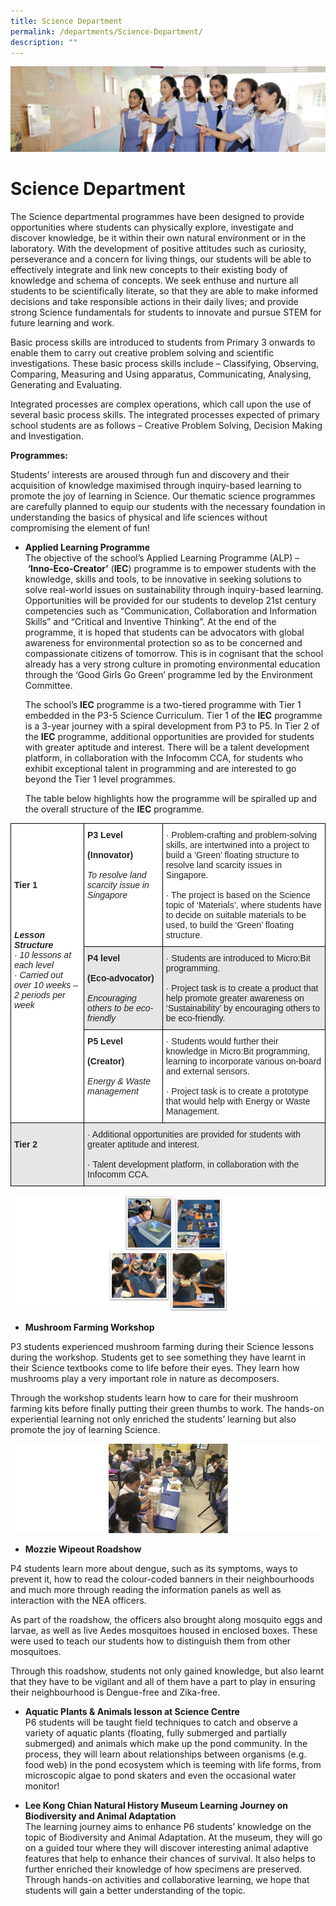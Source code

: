 ```yaml
---
title: Science Department
permalink: /departments/Science-Department/
description: ""
---
```

![](/images/Departments.jpg)

Science Department
==================

The Science departmental programmes have been designed to provide opportunities where students can physically explore, investigate and discover knowledge, be it within their own natural environment or in the laboratory. With the development of positive attitudes such as curiosity, perseverance and a concern for living things, our students will be able to effectively integrate and link new concepts to their existing body of knowledge and schema of concepts. We seek enthuse and nurture all students to be scientifically literate, so that they are able to make informed decisions and take responsible actions in their daily lives; and provide strong Science fundamentals for students to innovate and pursue STEM for future learning and work.

Basic process skills are introduced to students from Primary 3 onwards to enable them to carry out creative problem solving and scientific investigations. These basic process skills include – Classifying, Observing, Comparing, Measuring and Using apparatus, Communicating, Analysing, Generating and Evaluating.

Integrated processes are complex operations, which call upon the use of several basic process skills. The integrated processes expected of primary school students are as follows – Creative Problem Solving, Decision Making and Investigation.

<b>Programmes:</b>

Students’ interests are aroused through fun and discovery and their acquisition of knowledge maximised through inquiry-based learning to promote the joy of learning in Science. Our thematic science programmes are carefully planned to equip our students with the necessary foundation in understanding the basics of physical and life sciences without compromising the element of fun!

*   <b>Applied Learning Programme</b>  
    The objective of the school’s Applied Learning Programme (ALP) – <b>‘Inno-Eco-Creator’</b> (<b>IEC</b>) programme is to empower students with the knowledge, skills and tools, to be innovative in seeking solutions to solve real-world issues on sustainability through inquiry-based learning. Opportunities will be provided for our students to develop 21st century competencies such as “Communication, Collaboration and Information Skills” and “Critical and Inventive Thinking”. At the end of the programme, it is hoped that students can be advocators with global awareness for environmental protection so as to be concerned and compassionate citizens of tomorrow. This is in cognisant that the school already has a very strong culture in promoting environmental education through the ‘Good Girls Go Green’ programme led by the Environment Committee.
    
    The school’s <b>IEC</b> programme is a two-tiered programme with Tier 1 embedded in the P3-5 Science Curriculum. Tier 1 of the <b>IEC</b> programme is a 3-year journey with a spiral development from P3 to P5. In Tier 2 of the <b>IEC</b> programme, additional opportunities are provided for students with greater aptitude and interest. There will be a talent development platform, in collaboration with the Infocomm CCA, for students who exhibit exceptional talent in programming and are interested to go beyond the Tier 1 level programmes.
    
    The table below highlights how the programme will be spiralled up and the overall structure of the <b>IEC</b> programme.
		
	
<style type="text/css">
.tg  {border-collapse:collapse;border-spacing:0;}
.tg td{border-color:black;border-style:solid;border-width:1px;font-family:Arial, sans-serif;font-size:14px;
  overflow:hidden;padding:10px 5px;word-break:normal;}
.tg th{border-color:black;border-style:solid;border-width:1px;font-family:Arial, sans-serif;font-size:14px;
  font-weight:normal;overflow:hidden;padding:10px 5px;word-break:normal;}
.tg .tg-h5mn{background-color:#E6E6E6;color:#222;text-align:left;vertical-align:middle}
.tg .tg-xyrl{background-color:#E6E6E6;color:#222;text-align:left;vertical-align:top}
.tg .tg-tsok{background-color:#FFF;color:#222;text-align:left;vertical-align:top}
.tg .tg-1ppo{background-color:#FFF;color:#222;text-align:left;vertical-align:middle}
.tg .tg-rs0e{background-color:#E6E6E6;color:#222;font-weight:bold;text-align:left;vertical-align:top}
</style>
<table class="tg">
<thead>
  <tr>
    <th class="tg-tsok" rowspan="3"><br><br><br><br><br><span style="font-weight:bold">Tier 1</span><br><br><br><br><br><span style="font-weight:bold"> </span><span style="font-weight:bold;font-style:italic">Lesson Structure</span><br><span style="font-style:italic">·       10 lessons at each level</span><br><span style="font-style:italic">·       Carried out over 10 weeks – 2 periods per week</span> </th>
    <th class="tg-tsok"><span style="font-weight:bold">P3 Level</span><br><br><span style="font-weight:bold">(Innovator)</span><br><br><span style="font-style:italic">To resolve land scarcity issue in Singapore</span></th>
    <th class="tg-1ppo">·       Problem-crafting and problem-solving skills, are intertwined into a project to build a ‘Green’ floating structure to resolve land scarcity issues in Singapore.<br><br>·       The project is based on the Science topic of ‘Materials’, where students have to decide on suitable materials to be used, to build the ‘Green’ floating structure.</th>
  </tr>
  <tr>
    <th class="tg-xyrl"><span style="font-weight:bold">P4 level</span><br><br><span style="font-weight:bold">(Eco-advocator)</span><br><br><span style="font-style:italic">Encouraging others to be eco-friendly</span></th>
    <th class="tg-h5mn">·       Students are introduced to Micro:Bit programming.<br><br>·       Project task is to create a product that help promote greater awareness on ‘Sustainability’ by encouraging others to be eco-friendly.</th>
  </tr>
  <tr>
    <th class="tg-tsok"><span style="font-weight:bold">P5 Level</span><br><br><span style="font-weight:bold">(Creator)</span><br><br><span style="font-style:italic">Energy &amp; Waste management</span></th>
    <th class="tg-1ppo">·       Students would further their knowledge in Micro:Bit programming, learning to incorporate various on-board and external sensors.<br><br>·       Project task is to create a prototype that would help with Energy or Waste Management.</th>
  </tr>
</thead>
<tbody>
  <tr>
    <td class="tg-rs0e"><br>Tier 2</td>
    <td class="tg-h5mn" colspan="2">·       Additional opportunities are provided for students with greater aptitude and interest.<br><br>·       Talent development platform, in collaboration with the Infocomm CCA.</td>
  </tr>
</tbody>
</table>

![](/images/SciDept1.png)

*   <b>Mushroom Farming Workshop</b>

P3 students experienced mushroom farming during their Science lessons during the workshop. Students get to see something they have learnt in their Science textbooks come to life before their eyes. They learn how mushrooms play a very important role in nature as decomposers.

Through the workshop students learn how to care for their mushroom farming kits before finally putting their green thumbs to work. The hands-on experiential learning not only enriched the students’ learning but also promote the joy of learning Science.

![](/images/SciDept2.png)

*   <b>Mozzie Wipeout Roadshow</b>

P4 students learn more about dengue, such as its symptoms, ways to prevent it, how to read the colour-coded banners in their neighbourhoods and much more through reading the information panels as well as interaction with the NEA officers.

As part of the roadshow, the officers also brought along mosquito eggs and larvae, as well as live Aedes mosquitoes housed in enclosed boxes. These were used to teach our students how to distinguish them from other mosquitoes.

Through this roadshow, students not only gained knowledge, but also learnt that they have to be vigilant and all of them have a part to play in ensuring their neighbourhood is Dengue-free and Zika-free.

*   <b>Aquatic Plants & Animals lesson at Science Centre</b>  
    P6 students will be taught field techniques to catch and observe a variety of aquatic plants (floating, fully submerged and partially submerged) and animals which make up the pond community. In the process, they will learn about relationships between organisms (e.g. food web) in the pond ecosystem which is teeming with life forms, from microscopic algae to pond skaters and even the occasional water monitor!

*   <b>Lee Kong Chian Natural History Museum Learning Journey on Biodiversity and Animal Adaptation</b>  
    The learning journey aims to enhance P6 students’ knowledge on the topic of Biodiversity and Animal Adaptation. At the museum, they will go on a guided tour where they will discover interesting animal adaptive features that help to enhance their chances of survival. It also helps to further enriched their knowledge of how specimens are preserved. Through hands-on activities and collaborative learning, we hope that students will gain a better understanding of the topic.
		
